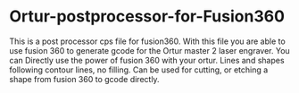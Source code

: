 # Ortur-postprocessor-for-Fusion360
This is a post processor cps file for fusion360. With this file you are able to use fusion 360 to generate gcode for the Ortur master 2 laser engraver.    You can Directly use the power of fusion 360 with your ortur.  Lines and shapes following contour lines, no filling. Can be used for cutting, or etching a shape from fusion 360 to gcode directly.
